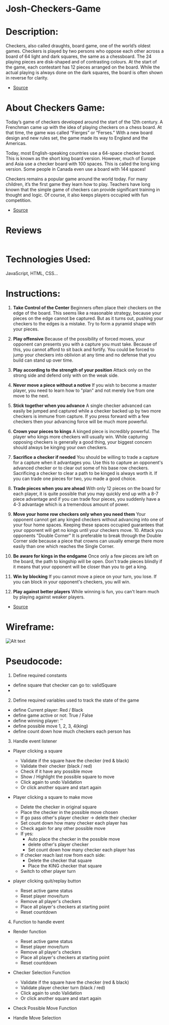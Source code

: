 # Josh-Checkers-Game

# Description:

Checkers, also called draughts, board game, one of the world’s oldest games. Checkers is played by two persons who oppose each other across a board of 64 light and dark squares, the same as a chessboard. The 24 playing pieces are disk-shaped and of contrasting colours. At the start of the game, each contestant has 12 pieces arranged on the board. While the actual playing is always done on the dark squares, the board is often shown in reverse for clarity.

- [Source](https://www.britannica.com/topic/checkers)

# About Checkers Game:

Today’s game of checkers developed around the start of the 12th century. A Frenchman came up with the idea of playing checkers on a chess board. At that time, the game was called “Fierges” or “Ferses.” With a new board design and new rules set, the game made its way to England and the Americas.

Today, most English-speaking countries use a 64-space checker board. This is known as the short king board version. However, much of Europe and Asia use a checker board with 100 spaces. This is called the long king version. Some people in Canada even use a board with 144 spaces!

Checkers remains a popular game around the world today. For many children, it’s the first game they learn how to play. Teachers have long known that the simple game of checkers can provide significant training in thought and logic. Of course, it also keeps players occupied with fun competition.

- [Source](https://wonderopolis.org/wonder/Which-Came-First:-Checkers-or-Chess)

# Reviews

<IMAGE>

# Technologies Used:

JavaScript, HTML, CSS...

# Instructions:

1. **Take Control of the Center**
   Beginners often place their checkers on the edge of the board. This seems like a reasonable strategy, because your pieces on the edge cannot be captured.
   But as it turns out, pushing your checkers to the edges is a mistake.
   Try to form a pyramid shape with your pieces.

2. **Play offensive**
   Because of the possibility of forced moves, your opponent can presents you with a capture you must take. Because of this, you cannot afford to sit back and fortify.
   You could be forced to jump your checkers into oblivion at any time and no defense that you build can stand up over time.

3. **Play according to the strength of your position**
   Attack only on the strong side and defend only with on the weak side.

4. **Never move a piece without a notive**
   If you wish to become a master player, you need to learn how to "plan" and not merely live from one move to the next.

5. **Stick together when you advance**
   A single checker advanced can easily be jumped and captured while a checker backed up by two more checkers is immune from capture.
   If you press forward with a few checkers then your advancing force will be much more powerful.

6. **Crown your pieces to kings**
   A kinged piece is incredibly powerful. The player who kings more checkers will usually win.
   While capturing opposing checkers is generally a good thing, your biggest concern should always be kinging your own checkers.

7. **Sacrifice a checker if needed**
   You should be willing to trade a capture for a capture when it advantages you.
   Use this to capture an opponent's advanced checker or to clear out some of his base row checkers.
   Sacrificing a checker to clear a path to be kinged is always worth it.
   If you can trade one pieces for two, you made a good choice.

8. **Trade pieces when you are ahead**
   With only 12 pieces on the board for each player, it is quite possible that you may quickly end up with a 8-7 piece advantage and if you can trade four pieces, you suddenly have a 4-3 advantage which is a tremendous amount of power.

9. **Move your home row checkers only when you need them**
   Your opponent cannot get any kinged checkers without advancing into one of your four home spaces.
   Keeping these spaces occupied guarantees that your opponent will get no kings until your checkers move. 10. Attack you opponents "Double Corner"
   It is preferable to break through the Double Corner side because a piece that crowns can usually emerge there more easily than one which reaches the Single Corner.

10. **Be aware for kings in the endgame**
    Once only a few pieces are left on the board, the path to kingship will be open. Don't trade pieces blindly if it means that your opponent will be closer than you to get a king.

11. **Win by blocking**
    If you cannot move a piece on your turn, you lose.
    If you can block in your opponent's checkers, you will win.

12. **Play against better players**
    While winning is fun, you can't learn much by playing against weaker players.

- [Source](https://www.ultraboardgames.com/checkers/tips.php)

# Wireframe:

![Alt text](https://git.generalassemb.ly/josh-vn/Josh-Checkers-Game/blob/master/img/wireframe.png)

# Pseudocode:

1. Define required constants

- define square that checker can go to: validSquare
-

2. Define required variables used to track the state of the game

- define Current player: Red / Black
- define game active or not: True / False
- define winning player: ''
- define possible move 1, 2, 3, 4(king)
- define count down how much checkers each person has

3. Handle event listener

- Player clicking a square

  - Validate if the square have the checker (red & black)
  - Validate their checker (black / red)
  - Check if it have any possible move
  - Show / Highlight the possible square to move
  - Click again to undo Validation
  - Or click another square and start again

- Player clicking a square to make move

  - Delete the checker in original square
  - Place the checker in the possible move chosen
  - If go pass other's player checker -> delete their checker
  - Set count down how many checker each player has
  - Check again for any other possible move
  - If yes:
    - Auto place the checker in the possible move
    - delete other's player checker
    - Set count down how many checker each player has
  - If checker reach last row from each side:
    - Delete the checker that square
    - Place the KING checker that square
  - Switch to other player turn

- player clicking quit/replay button
  - Reset active game status
  - Reset player move/turn
  - Remove all player's checkers
  - Place all player's checkers at starting point
  - Reset countdown

4. Function to handle event

- Render function

  - Reset active game status
  - Reset player move/turn
  - Remove all player's checkers
  - Place all player's checkers at starting point
  - Reset countdown

- Checker Selection Function

  - Validate if the square have the checker (red & black)
  - Validate player checker turn (black / red)
  - Click again to undo Validation
  - Or click another square and start again

- Check Possible Move Function

- Handle Move Selection

